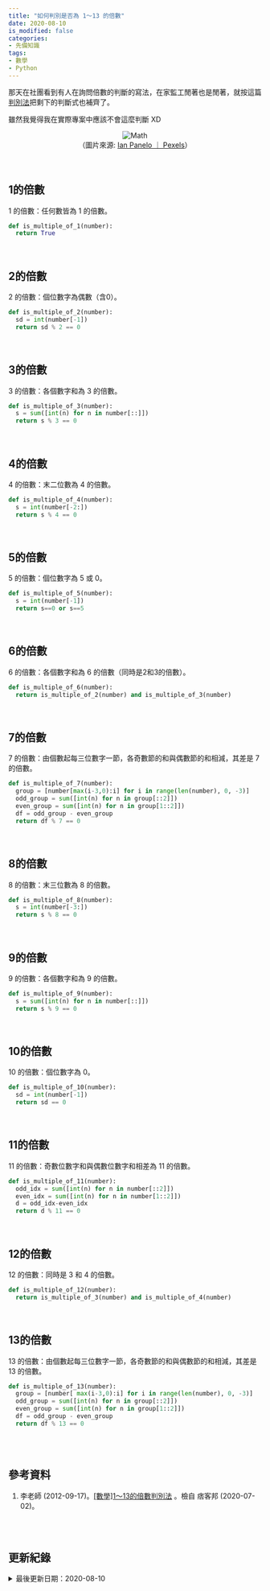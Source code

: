 ```yaml
---
title: "如何判別是否為 1～13 的倍數"
date: 2020-08-10
is_modified: false
categories:
- 先備知識
tags:
- 數學
- Python
--- 
```


那天在社團看到有人在詢問倍數的判斷的寫法，在家監工閒著也是閒著，就按這篇[判別法](https://leestar2013.pixnet.net/blog/post/45638266)把剩下的判斷式也補齊了。
  
雖然我覺得我在實際專案中應該不會這麼判斷 XD
<!--more-->

<center> <img src="https://i.imgur.com/6urZjMj.jpg" alt="Math"></center>
<center class="imgtext">（圖片來源: <a href="https://www.pexels.com/zh-tw/photo/3729557/" class="imgtext">Ian Panelo ｜ Pexels</a>）</center>
<br><br> 

## 1的倍數 
1 的倍數：任何數皆為 1 的倍數。
```python
def is_multiple_of_1(number):
  return True
```

<br>

## 2的倍數
2 的倍數：個位數字為偶數（含0）。
```python
def is_multiple_of_2(number):
  sd = int(number[-1])
  return sd % 2 == 0
```

<br>

## 3的倍數
3 的倍數：各個數字和為 3 的倍數。
```python
def is_multiple_of_3(number):
  s = sum([int(n) for n in number[::]])
  return s % 3 == 0
```

<br>

## 4的倍數
4 的倍數：末二位數為 4 的倍數。
```python
def is_multiple_of_4(number):
  s = int(number[-2:])
  return s % 4 == 0
```

<br>

## 5的倍數
5 的倍數：個位數字為 5 或 0。
```python
def is_multiple_of_5(number):
  s = int(number[-1])
  return s==0 or s==5
```

<br>

## 6的倍數
6 的倍數：各個數字和為 6 的倍數（同時是2和3的倍數）。
```python
def is_multiple_of_6(number):
  return is_multiple_of_2(number) and is_multiple_of_3(number)
```

<br>

## 7的倍數
7 的倍數：由個數起每三位數字一節，各奇數節的和與偶數節的和相減，其差是 7 的倍數。
```python
def is_multiple_of_7(number):
  group = [number[max(i-3,0):i] for i in range(len(number), 0, -3)]
  odd_group = sum([int(n) for n in group[::2]])
  even_group = sum([int(n) for n in group[1::2]])
  df = odd_group - even_group
  return df % 7 == 0
```

<br>

## 8的倍數
8 的倍數：末三位數為 8 的倍數。
```python
def is_multiple_of_8(number):
  s = int(number[-3:])
  return s % 8 == 0
```
    
<br>

## 9的倍數
9 的倍數：各個數字和為 9 的倍數。
```python
def is_multiple_of_9(number):
  s = sum([int(n) for n in number[::]])
  return s % 9 == 0
```

<br>

## 10的倍數
10 的倍數：個位數字為 0。
```python
def is_multiple_of_10(number):
  sd = int(number[-1])
  return sd == 0
```

<br>

## 11的倍數
11 的倍數：奇數位數字和與偶數位數字和相差為 11 的倍數。

```python
def is_multiple_of_11(number):
  odd_idx = sum([int(n) for n in number[::2]])
  even_idx = sum([int(n) for n in number[1::2]])
  d = odd_idx-even_idx 
  return d % 11 == 0
```

<br>

## 12的倍數
12 的倍數：同時是 3 和 4 的倍數。
```python
def is_multiple_of_12(number):
  return is_multiple_of_3(number) and is_multiple_of_4(number)
```

<br>

## 13的倍數
13 的倍數：由個數起每三位數字一節，各奇數節的和與偶數節的和相減，其差是 13 的倍數。
```python
def is_multiple_of_13(number):
  group = [number[ max(i-3,0):i] for i in range(len(number), 0, -3)]
  odd_group = sum([int(n) for n in group[::2]])
  even_group = sum([int(n) for n in group[1::2]])
  df = odd_group - even_group
  return df % 13 == 0
```

<br><br> 

## 參考資料 
1. 李老師 (2012-09-17)。[[數學]1～13的倍數判別法](https://leestar2013.pixnet.net/blog/post/45638266) 。檢自 痞客邦 (2020-07-02)。

<br><br> 

## 更新紀錄
<details>
  <summary>最後更新日期：2020-08-10</summary>
  <ul class="timestamp">
    　<li>2020-08-10 發布</li>
    　<li>2020-07-09 完稿</li>
    　<li>2020-07-02 起稿</li>
  </ul>
</details>